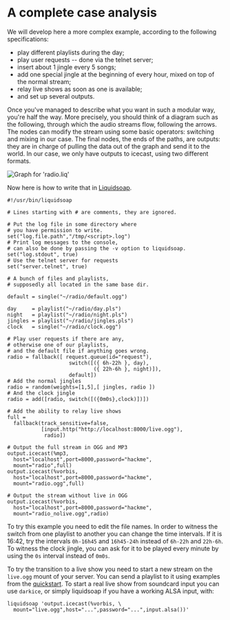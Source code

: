 A complete case analysis
========================
We will develop here a more complex example, according to the following specifications:

* play different playlists during the day;
* play user requests -- done via the telnet server;
* insert about 1 jingle every 5 songs;
* add one special jingle at the beginning of every hour, mixed on top of the normal stream;
* relay live shows as soon as one is available;
* and set up several outputs.

Once you've managed to describe what you want in such a modular way, you're half the way. More precisely, you should think of a diagram such as the following, through which the audio streams flow, following the arrows. The nodes can modify the stream using some basic operators: switching and mixing in our case. The final nodes, the ends of the paths, are outputs: they are in charge of pulling the data out of the graph and send it to the world. In our case, we only have outputs to icecast, using two different formats.

![Graph for 'radio.liq'](/assets/img/liqgraph.png)

Now here is how to write that in [Liquidsoap](index.html).
```liquidsoap
#!/usr/bin/liquidsoap

# Lines starting with # are comments, they are ignored.

# Put the log file in some directory where
# you have permission to write.
set("log.file.path","/tmp/<script>.log")
# Print log messages to the console,
# can also be done by passing the -v option to liquidsoap.
set("log.stdout", true)
# Use the telnet server for requests
set("server.telnet", true)

# A bunch of files and playlists,
# supposedly all located in the same base dir.

default = single("~/radio/default.ogg")

day     = playlist("~/radio/day.pls")
night   = playlist("~/radio/night.pls")
jingles = playlist("~/radio/jingles.pls")
clock   = single("~/radio/clock.ogg")

# Play user requests if there are any,
# otherwise one of our playlists,
# and the default file if anything goes wrong.
radio = fallback([ request.queue(id="request"),
                    switch([({ 6h-22h }, day),
                            ({ 22h-6h }, night)]),
                    default])
# Add the normal jingles
radio = random(weights=[1,5],[ jingles, radio ])
# And the clock jingle
radio = add([radio, switch([({0m0s},clock)])])

# Add the ability to relay live shows
full =
  fallback(track_sensitive=false,
           [input.http("http://localhost:8000/live.ogg"),
            radio])

# Output the full stream in OGG and MP3
output.icecast(%mp3, 
  host="localhost",port=8000,password="hackme",
  mount="radio",full)
output.icecast(%vorbis, 
  host="localhost",port=8000,password="hackme",
  mount="radio.ogg",full)

# Output the stream without live in OGG
output.icecast(%vorbis, 
  host="localhost",port=8000,password="hackme",
  mount="radio_nolive.ogg",radio)
```

To try this example you need to edit the file names. In order to witness the switch from one playlist to another you can change the time intervals. If it is 16:42, try the intervals `0h-16h45` and `16h45-24h` instead of `6h-22h` and `22h-6h`. To witness the clock jingle, you can ask for it to be played every minute by using the `0s` interval instead of `0m0s`.

To try the transition to a live show you need to start a new stream on the `live.ogg` mount of your server. You can send a playlist to it using examples from the [quickstart](quick_start.html). To start a real live show from soundcard input you can use `darkice`, or simply liquidsoap if you have a working ALSA input, with:

```liquidsoap
liquidsoap 'output.icecast(%vorbis, \ 
  mount="live.ogg",host="...",password="...",input.alsa())'
```


